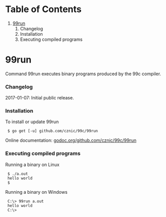 # Table of Contents

1. [99run](#99run)
     1. Changelog
     1. Installation
     1. Executing compiled programs

# 99run

Command 99run executes binary programs produced by the 99c compiler.

### Changelog

2017-01-07: Initial public release.

### Installation

To install or update 99run

     $ go get [-u] github.com/cznic/99c/99run

Online documentation: [godoc.org/github.com/cznic/99c/99run](http://godoc.org/github.com/cznic/99c/99run)

### Executing compiled programs

Running a binary on Linux

     $ ./a.out
     hello world
     $

Running a binary on Windows

     C:\> 99run a.out
     hello world
     C:\>
